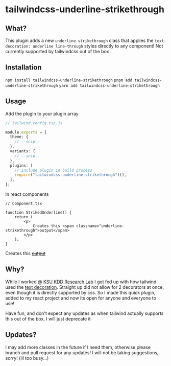 # tailwindcss-underline-strikethrough

## What?
This plugin adds a new `underline-strikethrough` class that applies the 
`text-decoration: underline line-through` styles directly to any component! Not currently
supported by tailwindcss out of the box

## Installation

`npm install tailwindcss-underline-strikethrough`
`pnpm add tailwindcss-underline-strikethrough`
`yarn add tailwindcss-underline-strikethrough`

## Usage

Add the plugin to your plugin array

```ts
// tailwind.config.ts/.js

module.exports = {
  theme: {
    // --snip--
  },
  variants: {
    // --snip--
  },
  plugins: [
    // Include plugin in build process
    require("tailwindcss-underline-strikethrough")(),
  ],
};
```

In react components

```tsx
// Component.tsx

function StrikedUnderline() {
    return (
        <p>
            Creates this <span classname="underline-strikethrough">output</span>
        </p>
    );
}

```

Creates this <ins>~~output~~</ins>

## Why?

While I worked @ [KSU KDD Research Lab](https://github.com/kddresearch) I got fed up with how tailwind used the [text decoration](https://tailwindcss.com/docs/text-decoration).
Straight up did not allow for 2 decorators at once, even though it is directly supported
by css. So I made this quick plugin, added to my react project and now its open for
anyone and everyone to use!

Have fun, and don't expect any updates as when tailwind actually supports this out of the
box, I will just deprecate it

## Updates?

I may add more classes in the future if I need them, otherwise please branch and pull
request for any updates! I will not be taking suggestions, sorry! (lil too busy...)